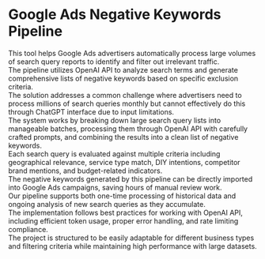 # Google Ads Negative Keywords Pipeline
This tool helps Google Ads advertisers automatically process large volumes of search query reports to identify and filter out irrelevant traffic.  
The pipeline utilizes OpenAI API to analyze search terms and generate comprehensive lists of negative keywords based on specific exclusion criteria.  
The solution addresses a common challenge where advertisers need to process millions of search queries monthly but cannot effectively do this through ChatGPT interface due to input limitations.  
The system works by breaking down large search query lists into manageable batches, processing them through OpenAI API with carefully crafted prompts, and combining the results into a clean list of negative keywords.  
Each search query is evaluated against multiple criteria including geographical relevance, service type match, DIY intentions, competitor brand mentions, and budget-related indicators.  
The negative keywords generated by this pipeline can be directly imported into Google Ads campaigns, saving hours of manual review work.  
Our pipeline supports both one-time processing of historical data and ongoing analysis of new search queries as they accumulate.  
The implementation follows best practices for working with OpenAI API, including efficient token usage, proper error handling, and rate limiting compliance.  
The project is structured to be easily adaptable for different business types and filtering criteria while maintaining high performance with large datasets.